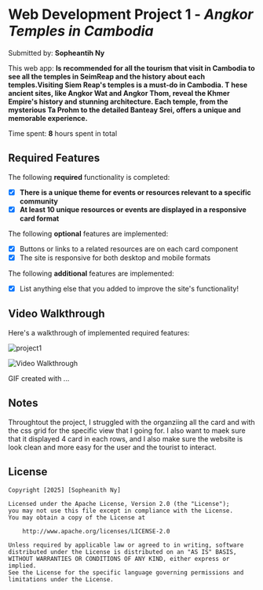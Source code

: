 # Web Development Project 1 - *Angkor Temples in Cambodia*

Submitted by: **Sopheantih Ny**

This web app: **Is recommended for all the tourism that visit in Cambodia to see all the temples in SeimReap and the history about each temples.Visiting Siem Reap's temples is a must-do in Cambodia. T
hese ancient sites, like Angkor Wat and Angkor Thom, reveal the Khmer Empire's history and stunning architecture. 
Each temple, from the mysterious Ta Prohm to the detailed Banteay Srei, offers a unique and memorable experience.**

Time spent: **8** hours spent in total

## Required Features

The following **required** functionality is completed:

- [x] **There is a unique theme for events or resources relevant to a specific community**
- [x] **At least 10 unique resources or events are displayed in a responsive card format**

The following **optional** features are implemented:

- [x] Buttons or links to a related resources are on each card component
- [x] The site is responsive for both desktop and mobile formats

The following **additional** features are implemented:

* [x] List anything else that you added to improve the site's functionality!

## Video Walkthrough

Here's a walkthrough of implemented required features:

![project1](https://github.com/user-attachments/assets/7a1d8fb4-d32f-4049-950e-782714427381)



<img src='http://i.imgur.com/link/to/your/gif/file.gif' title='Video Walkthrough' width='' alt='Video Walkthrough' />

<!-- Replace this with whatever GIF tool you used! -->
GIF created with ...  
<!-- Recommended tools:
[Kap](https://getkap.co/) for macOS
[ScreenToGif](https://www.screentogif.com/) for Windows
[peek](https://github.com/phw/peek) for Linux. -->

## Notes

Throughtout the project, I struggled with the organziing all the card and with the css grid for the specific view that I going for. I also want to maek sure that it displayed 4 card in each rows, and I also make sure the website
is look clean and more easy for the user and the tourist to interact.

## License

    Copyright [2025] [Sopheanith Ny]

    Licensed under the Apache License, Version 2.0 (the "License");
    you may not use this file except in compliance with the License.
    You may obtain a copy of the License at

        http://www.apache.org/licenses/LICENSE-2.0

    Unless required by applicable law or agreed to in writing, software
    distributed under the License is distributed on an "AS IS" BASIS,
    WITHOUT WARRANTIES OR CONDITIONS OF ANY KIND, either express or implied.
    See the License for the specific language governing permissions and
    limitations under the License.
